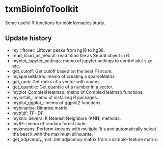 # txmBioinfoToolkit

Some useful R functions for bioinformatics study.


## Update history

- my_liftover: Liftover peaks from hg19 to hg38.
- read_h5ad_as_Seurat: read h5ad file as Seurat object in R.
- myplot_jupyter_settings: memo of jupyter settings to control plot size, etc.
- get_cutoff: Get cutoff based on the best F1 score.
- mysparseMatrix: memo of creating a sparseMatrix.
- get_rank: Get ranks of a vector with names.
- get_quantile: Get quantile of a number in a vector.
- myplot_ComplexHeatmap: memo of ComplexHeatmap functions.
- myinstall_: memo of installing R packages. 
- myplot_ggplot_: memo of ggplot2 functions. 
- mybinarize: Binarize matrix.
- mytfidf: TF-IDF.
- myknn: Several K Nearest Neighbors (KNN) methods.
- myRF: memo of random forest code. 
- mykmeans: Perform kmeans with multiple 'k's and automatically select the best k with the maximum silhouette.
- get_adjacency_mat: Get adjacency matrix from a sample-feature matrix.


